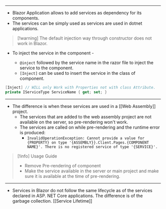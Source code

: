 
---
- Blazor Application allows to add services as dependency for its components.
- The services can be simply used as services are used in dotnet applications.
> [!warning] The default injection way through constructor does not work in Blazor.
- To inject the service in the component - 
	
	- `@inject` followed by the service name in the razor file to inject the service to the component.
	- ```[Inject]``` can be used to insert the service in the class of component.
```cs
[Inject] // WILL only Work with Properties not with class Attribute.
private IServiceType ServiceName { get; set; }
```
- --
- The difference is when these services are used in a [[Web Assembly]] project.
	- The services that are added to the web assembly project are not available on the server, so pre-rendering won't work.
	- The services are called on while pre-rendering and the runtime error is produced:
		-  `InvalidOperationException: Cannot provide a value for {PROPERTY} on type '{ASSEMBLY}}.Client.Pages.{COMPONENT NAME}'. There is no registered service of type '{SERVICE}'.`
		
> [!info] Usage Guide
> - Remove Pre-rendering of component
> - Make the service available in the server or main project and make sure it is available at the time of pre-rendering.

---
- Services in Blazor do not follow the same lifecycle as of the services declared  in ASP. NET Core applications. The difference is of the garbage collection. [[Service Lifetime]]